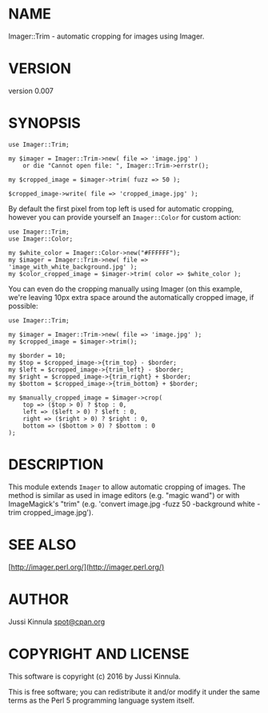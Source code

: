# NAME

Imager::Trim - automatic cropping for images using Imager.

# VERSION

version 0.007

# SYNOPSIS

    use Imager::Trim;

    my $imager = Imager::Trim->new( file => 'image.jpg' )
        or die "Cannot open file: ", Imager::Trim->errstr();

    my $cropped_image = $imager->trim( fuzz => 50 );

    $cropped_image->write( file => 'cropped_image.jpg' );

By default the first pixel from top left is used for automatic cropping, however you can provide yourself an `Imager::Color` for custom action:

    use Imager::Trim;
    use Imager::Color;

    my $white_color = Imager::Color->new("#FFFFFF");
    my $imager = Imager::Trim->new( file => 'image_with_white_background.jpg' );
    my $color_cropped_image = $imager->trim( color => $white_color );

You can even do the cropping manually using Imager (on this example, we're leaving 10px extra space around the automatically cropped image, if possible:

    use Imager::Trim;

    my $imager = Imager::Trim->new( file => 'image.jpg' );
    my $cropped_image = $imager->trim();

    my $border = 10;
    my $top = $cropped_image->{trim_top} - $border;
    my $left = $cropped_image->{trim_left} - $border;
    my $right = $cropped_image->{trim_right} + $border;
    my $bottom = $cropped_image->{trim_bottom} + $border;

    my $manually_cropped_image = $imager->crop(
        top => ($top > 0) ? $top : 0,
        left => ($left > 0) ? $left : 0,
        right => ($right > 0) ? $right : 0,
        bottom => ($bottom > 0) ? $bottom : 0
    );

# DESCRIPTION

This module extends `Imager` to allow automatic cropping of images. The method is similar as used in image editors (e.g. "magic wand") or with ImageMagick's "trim" (e.g. 'convert image.jpg -fuzz 50 -background white -trim cropped\_image.jpg').

# SEE ALSO

[http://imager.perl.org/](http://imager.perl.org/)

# AUTHOR

Jussi Kinnula <spot@cpan.org>

# COPYRIGHT AND LICENSE

This software is copyright (c) 2016 by Jussi Kinnula.

This is free software; you can redistribute it and/or modify it under
the same terms as the Perl 5 programming language system itself.
